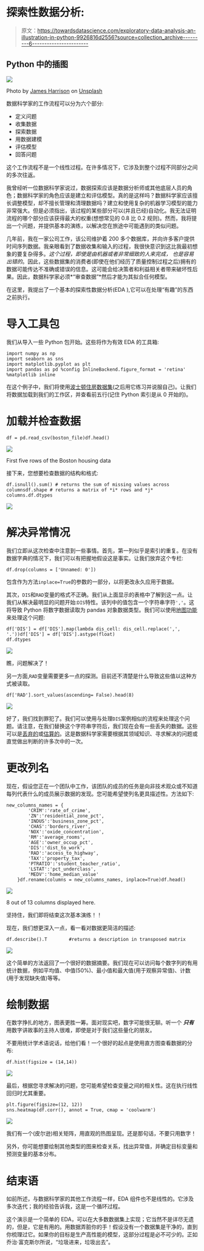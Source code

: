 # 探索性数据分析:

> 原文：<https://towardsdatascience.com/exploratory-data-analysis-an-illustration-in-python-9926816d2556?source=collection_archive---------6----------------------->

## Python 中的插图

![](img/5f7d24887243c41a9184467692a356b0.png)

Photo by [James Harrison](https://unsplash.com/@jstrippa?utm_source=medium&utm_medium=referral) on [Unsplash](https://unsplash.com?utm_source=medium&utm_medium=referral)

数据科学家的工作流程可以分为六个部分:

*   定义问题
*   收集数据
*   探索数据
*   用数据建模
*   评估模型
*   回答问题

这个工作流程不是一个线性过程。在许多情况下，它涉及到整个过程不同部分之间的多次往返。

我曾经听一位数据科学家说过，数据探索应该是数据分析师或其他底层人员的角色；数据科学家的角色应该是建立和评估模型。真的是这样吗？数据科学家应该擅长调整模型，却不擅长管理和清理数据吗？建立和使用复杂的机器学习模型的能力非常强大。但是必须指出，该过程的某些部分可以(并且已经)自动化。我无法证明流程的哪个部分应该获得最大的权重(想想常见的 0.8 比 0.2 规则)。然而，我将提出一个问题，并提供基本的演练，以解决您在旅途中可能遇到的类似问题。

几年前，我在一家公司工作，该公司维护着 200 多个数据库，并向许多客户提供时间序列数据。我亲眼看到了数据收集和输入的过程，我很快意识到这比我最初想象的要复杂得多。*这个过程，即使是由机器或者非常细致的人来完成，* *也是容易出错的*。因此，这些数据集的消费者(即使在他们经历了质量控制过程之后)拥有的数据可能传达不准确或错误的信息。这可能会给决策者和利益相关者带来破坏性后果。因此，数据科学家必须*“审查数据”*然后才能为其拟合任何模型。

在这里，我提出了一个基本的探索性数据分析(EDA ),它可以在处理“有趣”的东西之前执行。

# 导入工具包

我们从导入一些 Python 包开始。这些将作为有效 EDA 的工具箱:

```
import numpy as np
import seaborn as sns
import matplotlib.pyplot as plt
import pandas as pd %config InlineBackend.figure_format = 'retina'
%matplotlib inline
```

在这个例子中，我们将使用[波士顿住房数据集](https://www.kaggle.com/c/boston-housing/data)(之后用它练习并说服自己)。让我们将数据加载到我们的工作区，并查看前五行(记住 Python 索引是从 0 开始的)。

# 加载并检查数据

```
df = pd.read_csv(boston_file)df.head()
```

![](img/389af225b18f55efde73114d6ed69286.png)

First five rows of the Boston housing data

接下来，您想要检查数据的结构和格式:

```
df.isnull().sum() # returns the sum of missing values across columnsdf.shape # returns a matrix of *i* rows and *j* columns.df.dtypes
```

![](img/fdd73984c344eb7050d79d80195bdfae.png)

# 解决异常情况

我们立即从这次检查中注意到一些事情。首先，第一列似乎是索引的重复。在没有数据字典的情况下，我们可以有把握地假设这是事实。让我们放弃这个专栏:

```
df.drop(columns = ['Unnamed: 0'])
```

包含作为方法`inplace=True`的参数的一部分，以将更改永久应用于数据。

其次，`DIS`和`RAD`变量的格式不正确。我们从上面显示的表格中了解到这一点。让我们从解决最明显的问题开始:`DIS`特性。该列中的值包含一个字符串字符`','`。这将导致 Python 将数字数据读取为 pandas 对象数据类型。我们可以使用[地图功能](https://pandas.pydata.org/pandas-docs/stable/reference/api/pandas.Series.map.html)来处理这个问题:

```
df['DIS'] = df['DIS'].map(lambda dis_cell: dis_cell.replace(',', '.'))df['DIS'] = df['DIS'].astype(float)
df.dtypes
```

![](img/82a85856cd3593224c4a9bfd889658d0.png)

瞧，问题解决了！

另一方面,`RAD`变量需要更多一点的探测。目前还不清楚是什么导致这些值以这种方式被读取。

```
df['RAD'].sort_values(ascending= False).head(8)
```

![](img/970e0d7251d2c5d5206f6b7b5691f2e8.png)

好了，我们找到罪犯了。我们可以使用与处理`DIS`案例相似的流程来处理这个问题。请注意，在我们替换这个字符串字符后，我们现在会有一些丢失的数据。这些可以是[丢弃的](https://pandas.pydata.org/pandas-docs/stable/reference/api/pandas.DataFrame.dropna.html)或[估算的](https://pandas.pydata.org/pandas-docs/stable/reference/api/pandas.DataFrame.fillna.html)。这是数据科学家需要根据其领域知识、寻求解决的问题或直觉做出判断的许多次中的一次。

# 更改列名

现在，假设您正在一个团队中工作，该团队的成员的任务是向非技术观众或不知道每列代表什么的成员展示数据的发现。您可能希望使列名更具描述性。方法如下:

```
new_columns_names = {
        'CRIM':'rate_of_crime',
        'ZN':'residential_zone_pct',
        'INDUS':'business_zone_pct',
        'CHAS':'borders_river',
        'NOX':'oxide_concentration',
        'RM':'average_rooms',
        'AGE':'owner_occup_pct',
        'DIS':'dist_to_work',
        'RAD':'access_to_highway',
        'TAX':'property_tax',
        'PTRATIO':'student_teacher_ratio',
        'LSTAT':'pct_underclass',
        'MEDV':'home_median_value'
    }df.rename(columns = new_columns_names, inplace=True)df.head()
```

![](img/87116cefb4edd32c48ff0b845a897bbf.png)

8 out of 13 columns displayed here.

坚持住，我们即将结束这次基本演练！！

现在，我们想更深入一点，看一看对数据更简洁的描述:

```
df.describe().T        #returns a description in transposed matrix
```

![](img/33a52bc83af0d00043e87ce89b1d56b0.png)

这个简单的方法返回了一个很好的数据摘要。我们现在可以访问每个数字列的有用统计数据，例如平均值、中值(50%)、最小值和最大值(用于观察异常值)、计数(用于发现缺失值)等等。

# 绘制数据

在数字挣扎的地方，图表更胜一筹。面对现实吧，数字可能很无聊。听一个 ***只有*** 用数字讲故事的主持人很难，即使是对于我们这些量化的朋友。

不要用统计学术语说话，给他们看！一个很好的起点是使用直方图查看数据的分布:

```
df.hist(figsize = (14,14)) 
```

![](img/6970435244f78d82eb4a2fcf416b77e8.png)

最后，根据您寻求解决的问题，您可能希望检查变量之间的相关性。这在执行线性回归时尤其重要。

```
plt.figure(figsize=(12, 12))
sns.heatmap(df.corr(), annot = True, cmap = 'coolwarm')
```

![](img/9886a6866bc6778d2053d85e6a3305bf.png)

我们有一个(皮尔逊)相关矩阵，用直观的热图呈现。还是那句话，不要只用数字！

另外，你可能想要绘制其他类型的图来检查关系，找出异常值，并确定目标变量和预测变量的基本分布。

# 结束语

如前所述，与数据科学家的其他工作流程一样，EDA 组件也不是线性的。它涉及多次迭代；我的经验告诉我，这是一个循环过程。

这个演示是一个简单的 EDA，可以在大多数数据集上实现；它当然不是详尽无遗的，但是，它是有用的。用数据弄脏你的手！假设没有一个数据集是干净的，直到你梳理过它。如果你的目标是生产高性能的模型，这部分过程是必不可少的。正如乔治·富克斯尔所说，“垃圾进来，垃圾出去”。